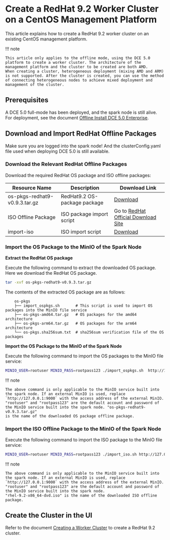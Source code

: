 # Create a RedHat 9.2 Worker Cluster on a CentOS Management Platform

This article explains how to create a RedHat 9.2 worker cluster on an existing CentOS management platform.

!!! note

    This article only applies to the offline mode, using the DCE 5.0 platform to create a worker cluster. The architecture of the management platform and the cluster to be created are both AMD.
    When creating a cluster, heterogeneous deployment (mixing AMD and ARM) is not supported. After the cluster is created, you can use the method of connecting heterogeneous nodes to achieve mixed deployment and management of the cluster.

## Prerequisites

A DCE 5.0 full-mode has been deployed, and the spark node is still alive. For deployment, see the document [Offline Install DCE 5.0 Enterprise](../../install/commercial/start-install.md).

## Download and Import RedHat Offline Packages

Make sure you are logged into the spark node! And the clusterConfig.yaml file used when deploying DCE 5.0 is still available.

### Download the Relevant RedHat Offline Packages

Download the required RedHat OS package and ISO offline packages:

| Resource Name | Description | Download Link |
| ------------- | ----------- | ------------- |
| os-pkgs-redhat9-v0.9.3.tar.gz | RedHat9.2 OS-package package | [Download](https://github.com/kubean-io/kubean/releases/download/v0.9.3/os-pkgs-redhat9-v0.9.3.tar.gz) |
| ISO Offline Package | ISO package import script | Go to [RedHat Official Download Site](https://access.cdn.redhat.com/content/origin/files/sha256/a1/a18bf014e2cb5b6b9cee3ea09ccfd7bc2a84e68e09487bb119a98aa0e3563ac2/rhel-9.2-x86_64-dvd.iso?user=cb58db6b16a8cf7e24021ebac6be33e8&_auth_=1698145622_cdb9984fa8440b24f4e126ec2e368c82) |
| import-iso | ISO import script | [Download](https://github.com/kubean-io/kubean/releases/download/v0.9.3/import_iso.sh) |

### Import the OS Package to the MinIO of the Spark Node

**Extract the RedHat OS package**

Execute the following command to extract the downloaded OS package. Here we download the RedHat OS package.

```bash
tar -xvf os-pkgs-redhat9-v0.9.3.tar.gz
```

The contents of the extracted OS package are as follows:

```text
    os-pkgs
    ├── import_ospkgs.sh       # This script is used to import OS packages into the MinIO file service
    ├── os-pkgs-amd64.tar.gz   # OS packages for the amd64 architecture
    ├── os-pkgs-arm64.tar.gz   # OS packages for the arm64 architecture
    └── os-pkgs.sha256sum.txt  # sha256sum verification file of the OS packages
```

**Import the OS Package to the MinIO of the Spark Node**

Execute the following command to import the OS packages to the MinIO file service:

```bash
MINIO_USER=rootuser MINIO_PASS=rootpass123 ./import_ospkgs.sh  http://127.0.0.1:9000 os-pkgs-redhat9-v0.9.3.tar.gz
```

!!! note

    The above command is only applicable to the MinIO service built into the spark node. If an external MinIO is used, replace `http://127.0.0.1:9000` with the access address of the external MinIO.
    "rootuser" and "rootpass123" are the default account and password of the MinIO service built into the spark node. "os-pkgs-redhat9-v0.9.3.tar.gz"
    is the name of the downloaded OS package offline package.

### Import the ISO Offline Package to the MinIO of the Spark Node

Execute the following command to import the ISO package to the MinIO file service:

```bash
MINIO_USER=rootuser MINIO_PASS=rootpass123 ./import_iso.sh http://127.0.0.1:9000 rhel-9.2-x86_64-dvd.iso
```

!!! note

    The above command is only applicable to the MinIO service built into the spark node. If an external MinIO is used, replace `http://127.0.0.1:9000` with the access address of the external MinIO.
    "rootuser" and "rootpass123" are the default account and password of the MinIO service built into the spark node.
    "rhel-9.2-x86_64-dvd.iso" is the name of the downloaded ISO offline package.

## Create the Cluster in the UI

Refer to the document [Creating a Worker Cluster](../user-guide/clusters/create-cluster.md) to create a RedHat 9.2 cluster.
